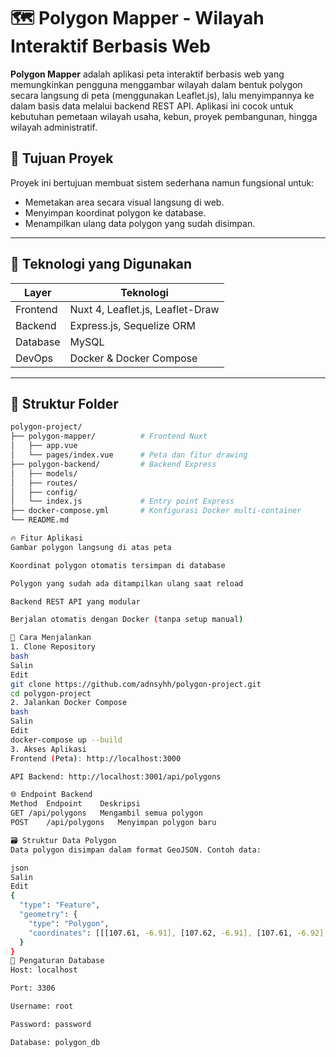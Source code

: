 # 🗺️ Polygon Mapper - Wilayah Interaktif Berbasis Web

**Polygon Mapper** adalah aplikasi peta interaktif berbasis web yang memungkinkan pengguna menggambar wilayah dalam bentuk polygon secara langsung di peta (menggunakan Leaflet.js), lalu menyimpannya ke dalam basis data melalui backend REST API. Aplikasi ini cocok untuk kebutuhan pemetaan wilayah usaha, kebun, proyek pembangunan, hingga wilayah administratif.

## 🎯 Tujuan Proyek

Proyek ini bertujuan membuat sistem sederhana namun fungsional untuk:

- Memetakan area secara visual langsung di web.
- Menyimpan koordinat polygon ke database.
- Menampilkan ulang data polygon yang sudah disimpan.

---

## 🧰 Teknologi yang Digunakan

| Layer    | Teknologi                        |
| -------- | -------------------------------- |
| Frontend | Nuxt 4, Leaflet.js, Leaflet-Draw |
| Backend  | Express.js, Sequelize ORM        |
| Database | MySQL                            |
| DevOps   | Docker & Docker Compose          |

---

## 🧩 Struktur Folder

```bash
polygon-project/
├── polygon-mapper/          # Frontend Nuxt
│   ├── app.vue
│   └── pages/index.vue      # Peta dan fitur drawing
├── polygon-backend/         # Backend Express
│   ├── models/
│   ├── routes/
│   ├── config/
│   └── index.js             # Entry point Express
├── docker-compose.yml       # Konfigurasi Docker multi-container
└── README.md

🔥 Fitur Aplikasi
Gambar polygon langsung di atas peta

Koordinat polygon otomatis tersimpan di database

Polygon yang sudah ada ditampilkan ulang saat reload

Backend REST API yang modular

Berjalan otomatis dengan Docker (tanpa setup manual)

🧪 Cara Menjalankan
1. Clone Repository
bash
Salin
Edit
git clone https://github.com/adnsyhh/polygon-project.git
cd polygon-project
2. Jalankan Docker Compose
bash
Salin
Edit
docker-compose up --build
3. Akses Aplikasi
Frontend (Peta): http://localhost:3000

API Backend: http://localhost:3001/api/polygons

🌐 Endpoint Backend
Method	Endpoint	Deskripsi
GET	/api/polygons	Mengambil semua polygon
POST	/api/polygons	Menyimpan polygon baru

🗃️ Struktur Data Polygon
Data polygon disimpan dalam format GeoJSON. Contoh data:

json
Salin
Edit
{
  "type": "Feature",
  "geometry": {
    "type": "Polygon",
    "coordinates": [[[107.61, -6.91], [107.62, -6.91], [107.61, -6.92], [107.61, -6.91]]]
  }
}
💾 Pengaturan Database
Host: localhost

Port: 3306

Username: root

Password: password

Database: polygon_db
```
